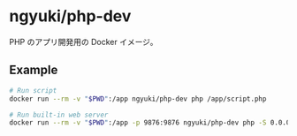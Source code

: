 # ngyuki/php-dev

PHP のアプリ開発用の Docker イメージ。

## Example

```sh
# Run script
docker run --rm -v "$PWD":/app ngyuki/php-dev php /app/script.php

# Run built-in web server
docker run --rm -v "$PWD":/app -p 9876:9876 ngyuki/php-dev php -S 0.0.0.0:9876 -t /app/public/
```
